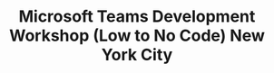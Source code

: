 ---
state: NY
region: East
title: Microsoft Teams Development Workshop (Low to No Code) New York City
event_url: https://aka.ms/TeamsDevEvents
start_date: 2020-04-28
end_date: 2020-04-29
cost: Free
topics: [ m365 , o365, msteams, dev ]
---
